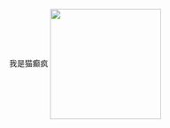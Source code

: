 我是猫癫疯
<a href="#">
  <img height=200 align="center" src="https://my-stats-43gk.vercel.app/api/top-langs/?username=Nightre&langs_count=8&layout=compact&theme=radical&card_width=150" />
</a>
